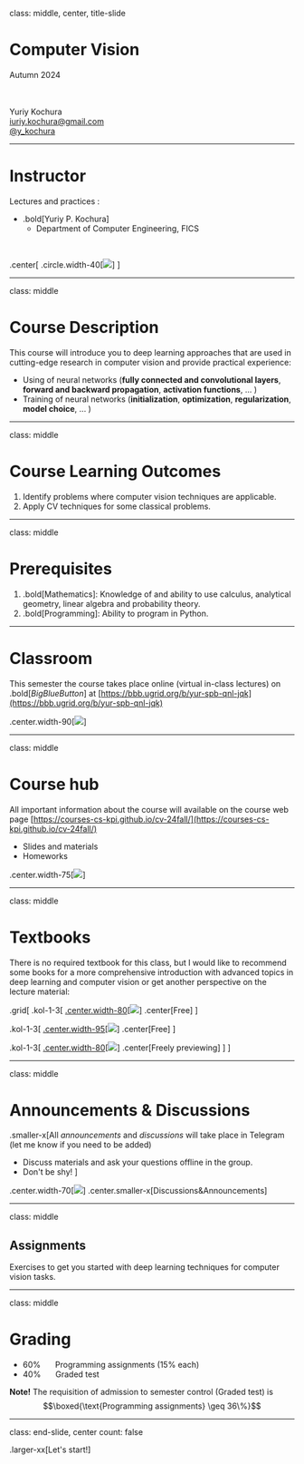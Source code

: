 class: middle, center, title-slide 

# Computer Vision

Autumn 2024 

<br><br>
Yuriy Kochura<br>
[iuriy.kochura@gmail.com](mailto:iuriy.kochura@gmail.com) <br>
<a href="https://t.me/y_kochura">@y_kochura</a> <br>


---

# Instructor

Lectures and practices :
- .bold[Yuriy P. Kochura] 
  - Department of Computer Engineering, FICS 

<br>

.center[
.circle.width-40[![](figures/course-details/ykochura.jpg)]
]

---

class: middle

# Course Description

This course will introduce you to deep learning approaches that are used in cutting-edge research in computer vision  and  provide practical experience: 

- Using of neural networks (**fully connected and convolutional layers**, **forward and backward propagation**, **activation functions**, ... )
- Training of neural networks (**initialization**, **optimization**, **regularization**, **model choice**, ... ) 


---

class: middle

# Course Learning Outcomes


1. Identify problems where computer vision techniques are applicable.
1. Apply CV techniques for some classical problems.

---

class: middle

# Prerequisites

1. .bold[Mathematics]: Knowledge of and ability to use calculus, analytical geometry, linear algebra and probability theory.
1. .bold[Programming]: Ability to program in Python.

---


# Classroom

This semester the course takes place online (virtual in-class lectures) on .bold[*BigBlueButton*] at  [https://bbb.ugrid.org/b/yur-spb-qnl-jqk](https://bbb.ugrid.org/b/yur-spb-qnl-jqk)

.center.width-90[![](figures/course-details/bbb.png)]

---

class: middle 

# Course hub

All important information about the course will available on the course web page [https://courses-cs-kpi.github.io/cv-24fall/](https://courses-cs-kpi.github.io/cv-24fall/)

- Slides and materials
- Homeworks

.center.width-75[![](figures/course-details/webpage.png)]

---

class: middle

# Textbooks

 There is no required textbook for this class, but I would like to recommend some books for a more comprehensive introduction with advanced topics in deep learning and computer vision or get another perspective on the lecture material:

.grid[
.kol-1-3[
[.center.width-80[![](figures/course-details/deep-learning-book-goodfellow-cover.jpg)]](https://www.deeplearningbook.org/)
.center[Free]
]

.kol-1-3[
[.center.width-95[![](figures/course-details/Neural-Networks-and-Deep-Learning.png)]](http://neuralnetworksanddeeplearning.com/index.html)
.center[Free]
]

.kol-1-3[
[.center.width-80[![](figures/course-details/deep-learning-with-python-second-edition-chollet.png)]](https://www.manning.com/books/deep-learning-with-python-second-edition?query=deep/)
.center[Freely previewing]
  ]
]

---

class: middle

# Announcements & Discussions

.smaller-x[All *announcements* and *discussions* will take place in Telegram (let me know if you need to be added)

- Discuss materials and ask your questions offline in the group.
- Don't be shy!
]


.center.width-70[![](figures/course-details/telegram.png)]
.center.smaller-x[Discussions&Announcements]


---


class: middle

## Assignments

Exercises to get you started with deep learning techniques for computer vision tasks.

---


class: middle

# Grading

- 60%  &nbsp;&emsp; Programming assignments (15% each)
- 40%  &nbsp;&emsp; Graded test

**Note!**  The requisition of admission to semester control (Graded test) is<br>
$$\boxed{\text{Programming assignments} \geq 36\%}$$

---

class: end-slide, center
count: false

.larger-xx[Let's start!]

